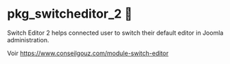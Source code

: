 # pkg_switcheditor_2 :spoon:
 Switch Editor 2 helps connected user to switch their default editor in Joomla administration.

Voir https://www.conseilgouz.com/module-switch-editor
